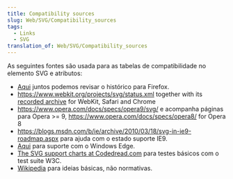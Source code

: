 ```yaml
---
title: Compatibility sources
slug: Web/SVG/Compatibility_sources
tags:
  - Links
  - SVG
translation_of: Web/SVG/Compatibility_sources
---
```

As seguintes fontes são usada para as tabelas de compatibilidade no elemento SVG e atributos:

- [Aqui](/En/SVG_in_Firefox) juntos podemos revisar o histórico para Firefox.
- <https://www.webkit.org/projects/svg/status.xml> together with its [recorded archive](https://wayback.archive.org/web/*/https://www.webkit.org/projects/svg/status.xml) for WebKit, Safari and Chrome
- <https://www.opera.com/docs/specs/opera9/svg/> e acompanha páginas para Opera >= 9, <https://www.opera.com/docs/specs/opera8/> for Opera 8
- <https://blogs.msdn.com/b/ie/archive/2010/03/18/svg-in-ie9-roadmap.aspx> para ajuda com o estado suporte IE9.
- [Aqui](https://blogs.windows.com/msedgedev/) para suporte com o Windows Edge.
- [The SVG support charts at Codedread.com](https://www.codedread.com/svg-support.php) para testes básicos com o test suite W3C.
- [Wikipedia](https://en.wikipedia.org/wiki/SVG) para ideias básicas, não normativas.

